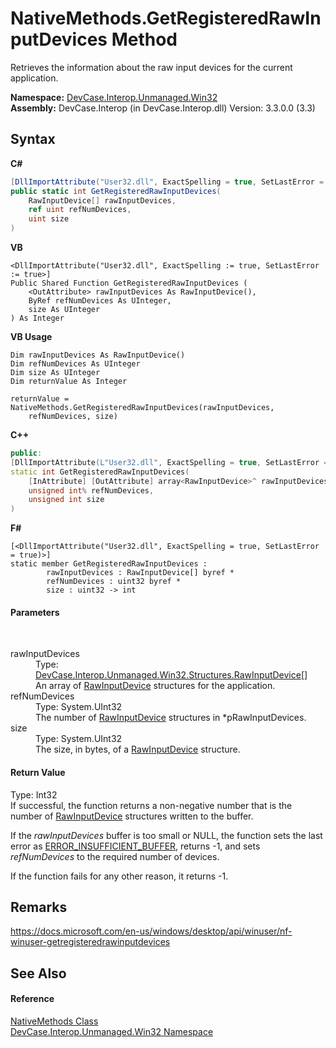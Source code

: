 # NativeMethods.GetRegisteredRawInputDevices Method 
 

Retrieves the information about the raw input devices for the current application.

**Namespace:**&nbsp;<a href="N_DevCase_Interop_Unmanaged_Win32">DevCase.Interop.Unmanaged.Win32</a><br />**Assembly:**&nbsp;DevCase.Interop (in DevCase.Interop.dll) Version: 3.3.0.0 (3.3)

## Syntax

**C#**<br />
``` C#
[DllImportAttribute("User32.dll", ExactSpelling = true, SetLastError = true)]
public static int GetRegisteredRawInputDevices(
	RawInputDevice[] rawInputDevices,
	ref uint refNumDevices,
	uint size
)
```

**VB**<br />
``` VB
<DllImportAttribute("User32.dll", ExactSpelling := true, SetLastError := true>]
Public Shared Function GetRegisteredRawInputDevices ( 
	<OutAttribute> rawInputDevices As RawInputDevice(),
	ByRef refNumDevices As UInteger,
	size As UInteger
) As Integer
```

**VB Usage**<br />
``` VB Usage
Dim rawInputDevices As RawInputDevice()
Dim refNumDevices As UInteger
Dim size As UInteger
Dim returnValue As Integer

returnValue = NativeMethods.GetRegisteredRawInputDevices(rawInputDevices, 
	refNumDevices, size)
```

**C++**<br />
``` C++
public:
[DllImportAttribute(L"User32.dll", ExactSpelling = true, SetLastError = true)]
static int GetRegisteredRawInputDevices(
	[InAttribute] [OutAttribute] array<RawInputDevice>^ rawInputDevices, 
	unsigned int% refNumDevices, 
	unsigned int size
)
```

**F#**<br />
``` F#
[<DllImportAttribute("User32.dll", ExactSpelling = true, SetLastError = true)>]
static member GetRegisteredRawInputDevices : 
        rawInputDevices : RawInputDevice[] byref * 
        refNumDevices : uint32 byref * 
        size : uint32 -> int 

```


#### Parameters
&nbsp;<dl><dt>rawInputDevices</dt><dd>Type: <a href="T_DevCase_Interop_Unmanaged_Win32_Structures_RawInputDevice">DevCase.Interop.Unmanaged.Win32.Structures.RawInputDevice</a>[]<br />An array of <a href="T_DevCase_Interop_Unmanaged_Win32_Structures_RawInputDevice">RawInputDevice</a> structures for the application.</dd><dt>refNumDevices</dt><dd>Type: System.UInt32<br />The number of <a href="T_DevCase_Interop_Unmanaged_Win32_Structures_RawInputDevice">RawInputDevice</a> structures in *pRawInputDevices.</dd><dt>size</dt><dd>Type: System.UInt32<br />The size, in bytes, of a <a href="T_DevCase_Interop_Unmanaged_Win32_Structures_RawInputDevice">RawInputDevice</a> structure.</dd></dl>

#### Return Value
Type: Int32<br />If successful, the function returns a non-negative number that is the number of <a href="T_DevCase_Interop_Unmanaged_Win32_Structures_RawInputDevice">RawInputDevice</a> structures written to the buffer. 

 If the *rawInputDevices* buffer is too small or NULL, the function sets the last error as <a href="T_DevCase_Interop_Unmanaged_Win32_Enums_Win32ErrorCode">ERROR_INSUFFICIENT_BUFFER</a>, returns -1, and sets *refNumDevices* to the required number of devices. 

 If the function fails for any other reason, it returns -1.

## Remarks
<a href="https://docs.microsoft.com/en-us/windows/desktop/api/winuser/nf-winuser-getregisteredrawinputdevices" target="_blank">https://docs.microsoft.com/en-us/windows/desktop/api/winuser/nf-winuser-getregisteredrawinputdevices</a>

## See Also


#### Reference
<a href="T_DevCase_Interop_Unmanaged_Win32_NativeMethods">NativeMethods Class</a><br /><a href="N_DevCase_Interop_Unmanaged_Win32">DevCase.Interop.Unmanaged.Win32 Namespace</a><br />
